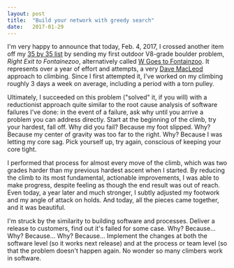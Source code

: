 ```yaml
---
layout: post
title:  "Build your network with greedy search"
date:   2017-01-29
---
```


I'm very happy to announce that today, Feb. 4, 2017, I crossed another
item off my [35 by 35 list](/35-list.html) by sending my first outdoor
V8-grade boulder problem, *Right Exit to Fontainezoo*, alternatively
called [W Goes to
Fontainzoo](https://www.mountainproject.com/v/w-goes-to-fontainzoo/110262654).
It represents over a year of effort and attempts, a very [Dave
MacLeod](http://www.hotaches.com/climbing-films/e11/) approach to
climbing. Since I first attempted it, I've worked on my climbing roughly
3 days a week on average, including a period with a torn pulley.

Ultimately, I succeeded on this problem ("solved" it, if you will) with
a reductionist approach quite similar to the root cause analysis of
software failures I've done: in the event of a failure, ask why until
you arrive a problem you can address directly. Start at the beginning of the climb, try your hardest,
fall off. Why did you fail? Because my foot slipped. Why? Because my center of gravity was too far to the right. Why?
Because I was letting my core sag. Pick yourself up, try again,
conscious of keeping your core tight.

I performed that process for
almost every move of the climb, which was two grades harder than my
previous hardest ascent when I started. By reducing the climb to its
most fundamental, actionable improvements, I was able to make progress,
despite feeling as though the end result was out of reach. Even today, a
year later and much stronger, I subtly adjusted my footwork and my angle
of attack on holds. And today, all the pieces came together, and it was
beautiful.

I'm struck by the similarity to building software and processes. Deliver
a release to customers, find out it's failed for some case. Why?
Because... Why? Because...
Why? Because... Implement the changes at both the software level (so it
works next release) and at the process or team level (so that the
problem doesn't happen again. No wonder so many climbers work in
software.
